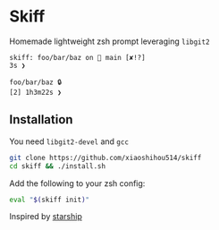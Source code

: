 # Skiff

Homemade lightweight zsh prompt leveraging `libgit2`

```shell
skiff: foo/bar/baz on  main [✘!?]
3s ❯

foo/bar/baz 🔒
[2] 1h3m22s ❯
```

## Installation

You need `libgit2-devel` and `gcc`

```zsh
git clone https://github.com/xiaoshihou514/skiff
cd skiff && ./install.sh
```

Add the following to your zsh config:

```zsh
eval "$(skiff init)"
```

Inspired by [starship](https://github.com/starship/starship/)

